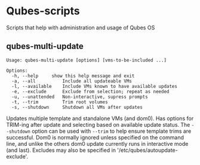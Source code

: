 # Qubes-scripts
Scripts that help with administration and usage of Qubes OS

## qubes-multi-update
    Usage: qubes-multi-update [options] [vms-to-be-included ...]

    Options:
      -h, --help     show this help message and exit
      -a, --all          Include all updateable VMs
      -l, --available    Include VMs known to have available updates
      -e, --exclude      Exclude from selection; repeat as needed
      -u, --unattended   Non-interactive, supress prompts
      -t, --trim         Trim root volumes
      -s, --shutdown     Shutdown all VMs after updates

Updates multiple template and standalone VMs (and dom0). Has options for TRIM-ing after update and selecting based on available update status. The `--shutdown` option can be used with `--trim` to help ensure template trims are successful. Dom0 is normally ignored unless specified on the command line, and unlike the others dom0 update currently runs in interactive mode (and last). Excludes may also be specified in '/etc/qubes/autoupdate-exclude'.

